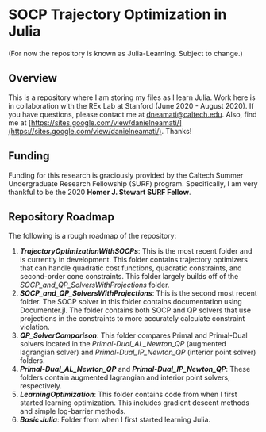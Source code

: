 # SOCP Trajectory Optimization in Julia 
(For now the repository is known as Julia-Learning. Subject to change.)

## Overview
This is a repository where I am storing my files as I learn Julia. Work here is in collaboration with the REx Lab at Stanford (June 2020 - August 2020). If you have questions, please contact me at <dneamati@caltech.edu>. Also, find me at [https://sites.google.com/view/danielneamati/](https://sites.google.com/view/danielneamati/). Thanks!

## Funding
Funding for this research is graciously provided by the Caltech Summer Undergraduate Research Fellowship (SURF) program. Specifically, I am very thankful to be the 2020 __Homer J. Stewart SURF Fellow__.

## Repository Roadmap
The following is a rough roadmap of the repository:
1. __*TrajectoryOptimizationWithSOCPs*__: This is the most recent folder and is currently in development. This folder contains trajectory optimizers that can handle quadratic cost functions, quadratic constraints, and second-order cone constraints. This folder largely builds off of the *SOCP_and_QP_SolversWithProjections* folder.
2. __*SOCP_and_QP_SolversWithProjections*__: This is the second most recent folder. The SOCP solver in this folder contains documentation using Documenter.jl. The folder contains both SOCP and QP solvers that use projections in the constraints to more accurately calculate constraint violation.
3. __*QP_SolverComparison*__: This folder compares Primal and Primal-Dual solvers located in the *Primal-Dual_AL_Newton_QP* (augmented lagrangian solver) and *Primal-Dual_IP_Newton_QP* (interior point solver) folders.
4. __*Primal-Dual_AL_Newton_QP*__ and __*Primal-Dual_IP_Newton_QP*__: These folders contain augmented lagrangian and interior point solvers, respectively.
5. __*LearningOptimization*__: This folder contains code from when I first started learning optimization. This includes gradient descent methods and simple log-barrier methods.
6. __*Basic Julia*__: Folder from when I first started learning Julia.
